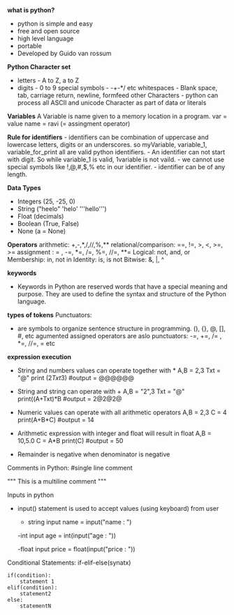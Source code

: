 **what is python?**
- python is simple and easy
- free and open source
- high level language
- portable
- Developed by Guido van rossum


**Python Character set**
- letters - A to Z, a to Z
- digits - 0 to 9
special symbols - -+-*/ etc
whitespaces - Blank space, tab, carriage return, newline, formfeed
other Characters - python can process all ASCII and unicode Character as part of data or literals


**Variables**
    A Variable is name given to a memory location in a program.
    var = value
    name = ravi     (= assingment operator)



**Rule for identifiers**
    - identifiers can be combination of uppercase and lowercase letters, digits or an underscores.
        so myVariable, variable_1, variable_for_print all are valid python identifiers.
    - An identifier can not start with digit. So while variable_1 is valid, 1variable is not vaild.
    - we cannot use special symbols like !,@,#,$,% etc in our identifier.
    - identifier can be of any length.


**Data Types**
 - Integers (25, -25, 0)
 - String ("heelo" 'helo' '''hello''')
 - Float (decimals)
 - Boolean (True, False)
 - None (a = None)
 
 
**Operators**
arithmetic: +,-,*,/,//,%,**
relational/comparison: ==, !=, >, <, >=, >=
assignment : = , -=, *=, /=, %=, //=, **=
Logical: not, and, or
Membership: in, not in
Identity: is, is not
Bitwise: &, |, ^
 
 
 **keywords**
 - Keywords in Python are reserved words that have a special meaning and purpose. They are used to define the syntax and structure of the Python language.
 
 **types of tokens**
 Punctuators:
 - are symbols to organize sentence structure in programming. 
  (), {}, @, [], #, etc
  agumented assigned operators are aslo punctuators: -=, +=, /= , *=, //=, = etc
  
  
  **expression execution**
  
  - String and numbers values can operate together with *
	A,B = 2,3
  	Txt = "@"
 	print (2*Txt*3) #output = @@@@@@
  
  - String and string can operate with + 
   	A,B = "2",3
   	Txt = "@"
   	print((A+Txt)*B #output = 2@2@2@
   	
  - Numeric values can operate with all arithmetic operators
  	A,B = 2,3
  	C = 4
  	print(A+B*C) #output = 14
  	
  - Arithmetic expression with integer and float will result in float
  	A,B = 10,5.0
  	C = A*B
  	print(C)  #output = 50
  
  - Remainder is negative when denominator is negative
  
  
  
 Comments in Python:
  #single line comment
  
  """ This is 
  a multiline 
  comment """
  
  
  Inputs in python
  - input() statement is used to accept values (using keyboard) from user
  	- string input
  		name = input("name : ")
  	
  	-int input
  		age = int(input("age : "))
  		
  	-float input
  		price = float(input("price : "))
  		

  		
Conditional Statements: 
 if-elif-else(synatx)
 	
 	if(condition):
 		statement 1
 	elif(condition):
 		statement2
 	else:
 		statementN
  		

 


  
 
 
